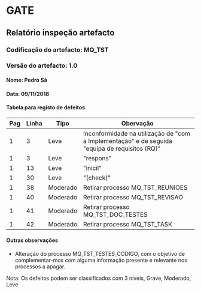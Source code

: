 # GATE

## Relatório inspeção artefacto

### Codificação do artefacto: MQ_TST

### Versão do artefacto: 1.0

#### Nome: Pedro Sá

#### Data: 09/11/2018

#### Tabela para registo de defeitos

| Pag  | Linha | Tipo     | Obervação                                                    |
| ---- | ----- | -------- | ------------------------------------------------------------ |
| 1    | 3     | Leve     | Inconformidade na utilização de "com a Implementação" e de seguida "equipa de requisitos (RQ)" |
| 1    | 3     | Leve     | "respons"                                                    |
| 1    | 13    | Leve     | "inicil"                                                     |
| 1    | 30    | Leve     | "(check)"                                                    |
| 1    | 38    | Moderado | Retirar processo MQ_TST_REUNIOES                             |
| 1    | 40    | Moderado | Retirar processo MQ_TST_REVISAO                              |
| 1    | 41    | Moderado | Retirar processo MQ_TST_DOC_TESTES                           |
| 1    | 42    | Moderado | Retirar processo MQ_TST_TASK                                 |

#### Outras observações

- Alteração do processo MQ_TST_TESTES_CODIGO, com o objetivo de complementar-mos com alguma informação presente e relevante nos processos a apagar.

Nota: Os defeitos podem ser classificados com 3 níveis, Grave, Moderado, Leve